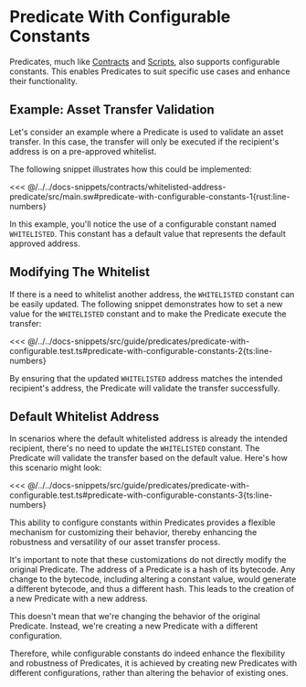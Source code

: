 # Predicate With Configurable Constants

Predicates, much like [Contracts](../contracts/configurable-constants.md) and [Scripts](../scripts/script-with-configurable-constants.md), also supports configurable constants. This enables Predicates to suit specific use cases and enhance their functionality.

## Example: Asset Transfer Validation

Let's consider an example where a Predicate is used to validate an asset transfer. In this case, the transfer will only be executed if the recipient's address is on a pre-approved whitelist.

The following snippet illustrates how this could be implemented:

<<< @/../../docs-snippets/contracts/whitelisted-address-predicate/src/main.sw#predicate-with-configurable-constants-1{rust:line-numbers}

In this example, you'll notice the use of a configurable constant named `WHITELISTED`. This constant has a default value that represents the default approved address.

## Modifying The Whitelist

If there is a need to whitelist another address, the `WHITELISTED` constant can be easily updated. The following snippet demonstrates how to set a new value for the `WHITELISTED` constant and to make the Predicate execute the transfer:

<<< @/../../docs-snippets/src/guide/predicates/predicate-with-configurable.test.ts#predicate-with-configurable-constants-2{ts:line-numbers}

By ensuring that the updated `WHITELISTED` address matches the intended recipient's address, the Predicate will validate the transfer successfully.

## Default Whitelist Address

In scenarios where the default whitelisted address is already the intended recipient, there's no need to update the `WHITELISTED` constant. The Predicate will validate the transfer based on the default value. Here's how this scenario might look:

<<< @/../../docs-snippets/src/guide/predicates/predicate-with-configurable.test.ts#predicate-with-configurable-constants-3{ts:line-numbers}

This ability to configure constants within Predicates provides a flexible mechanism for customizing their behavior, thereby enhancing the robustness and versatility of our asset transfer process.

It's important to note that these customizations do not directly modify the original Predicate. The address of a Predicate is a hash of its bytecode. Any change to the bytecode, including altering a constant value, would generate a different bytecode, and thus a different hash. This leads to the creation of a new Predicate with a new address.

This doesn't mean that we're changing the behavior of the original Predicate. Instead, we're creating a new Predicate with a different configuration.

Therefore, while configurable constants do indeed enhance the flexibility and robustness of Predicates, it is achieved by creating new Predicates with different configurations, rather than altering the behavior of existing ones.

